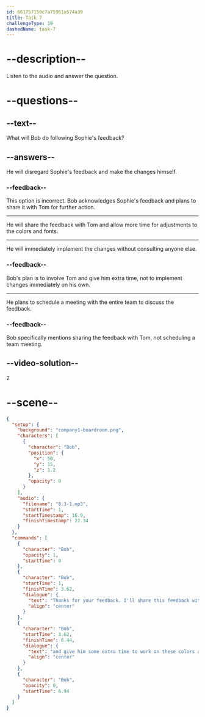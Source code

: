 ```yaml
---
id: 661757150c7a75961a574a39
title: Task 7
challengeType: 19
dashedName: task-7
---
```


<!-- (Audio) Bob: Thanks for your feedback. I'll share this feedback with Tom and give him some extra time to work on these colors and fonts. -->

# --description--

Listen to the audio and answer the question.

# --questions--

## --text--

What will Bob do following Sophie's feedback?

## --answers--

He will disregard Sophie's feedback and make the changes himself.

### --feedback--

This option is incorrect. Bob acknowledges Sophie's feedback and plans to share it with Tom for further action.

---

He will share the feedback with Tom and allow more time for adjustments to the colors and fonts.

---

He will immediately implement the changes without consulting anyone else.

### --feedback--

Bob's plan is to involve Tom and give him extra time, not to implement changes immediately on his own.

---

He plans to schedule a meeting with the entire team to discuss the feedback.

### --feedback--

Bob specifically mentions sharing the feedback with Tom, not scheduling a team meeting.

## --video-solution--

2

# --scene--

```json
{
  "setup": {
    "background": "company1-boardroom.png",
    "characters": [
      {
        "character": "Bob",
        "position": {
          "x": 50,
          "y": 15,
          "z": 1.2
        },
        "opacity": 0
      }
    ],
    "audio": {
      "filename": "8.3-1.mp3",
      "startTime": 1,
      "startTimestamp": 16.9,
      "finishTimestamp": 22.34
    }
  },
  "commands": [
    {
      "character": "Bob",
      "opacity": 1,
      "startTime": 0
    },
    {
      "character": "Bob",
      "startTime": 1,
      "finishTime": 3.62,
      "dialogue": {
        "text": "Thanks for your feedback. I'll share this feedback with Tom",
        "align": "center"
      }
    },
    {
      "character": "Bob",
      "startTime": 3.62,
      "finishTime": 6.44,
      "dialogue": {
        "text": "and give him some extra time to work on these colors and fonts.",
        "align": "center"
      }
    },
    {
      "character": "Bob",
      "opacity": 0,
      "startTime": 6.94
    }
  ]
}
```
